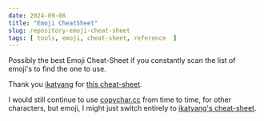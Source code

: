 ```yaml
---
date: 2024-09-08
title: "Emoji CheatSheet"
slug: repository-emoji-cheat-sheet
tags: [ tools, emoji, cheat-sheet, reference  ]
---
```




Possibly the best Emoji Cheat-Sheet if you constantly scan the list of emoji's to find the one to use.

Thank you [ikatyang][1] for [this cheat-sheet][2].

I would still continue to use [copychar.cc][3] from time to time, for other characters, but emoji, I might just switch entirely to [ikatyang's cheat-sheet][2].



   [1]: https://github.com/ikatyang
   [2]: https://github.com/ikatyang/emoji-cheat-sheet
   [3]: https://copychar.cc/

